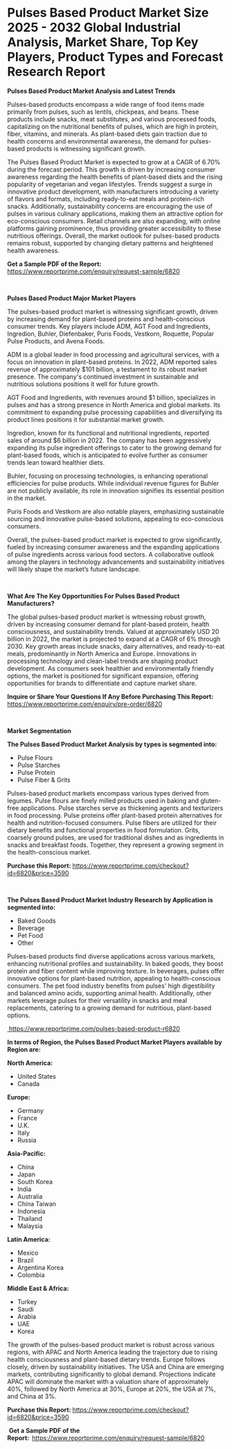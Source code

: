 <p><h1>Pulses Based Product Market Size 2025 - 2032 Global Industrial Analysis, Market Share, Top Key Players, Product Types and Forecast Research Report</h1></p><p><strong>Pulses Based Product Market Analysis and Latest Trends</strong></p>
<p><p>Pulses-based products encompass a wide range of food items made primarily from pulses, such as lentils, chickpeas, and beans. These products include snacks, meat substitutes, and various processed foods, capitalizing on the nutritional benefits of pulses, which are high in protein, fiber, vitamins, and minerals. As plant-based diets gain traction due to health concerns and environmental awareness, the demand for pulses-based products is witnessing significant growth.</p><p>The Pulses Based Product Market is expected to grow at a CAGR of 6.70% during the forecast period. This growth is driven by increasing consumer awareness regarding the health benefits of plant-based diets and the rising popularity of vegetarian and vegan lifestyles. Trends suggest a surge in innovative product development, with manufacturers introducing a variety of flavors and formats, including ready-to-eat meals and protein-rich snacks. Additionally, sustainability concerns are encouraging the use of pulses in various culinary applications, making them an attractive option for eco-conscious consumers. Retail channels are also expanding, with online platforms gaining prominence, thus providing greater accessibility to these nutritious offerings. Overall, the market outlook for pulses-based products remains robust, supported by changing dietary patterns and heightened health awareness.</p></p>
<p><strong>Get a Sample PDF of the Report:&nbsp;</strong> <a href="https://www.reportprime.com/enquiry/request-sample/6820?utm_campaign=4466&utm_medium=2&utm_source=Github&utm_content=ia&utm_term=16052025&utm_id=pulses-based-product">https://www.reportprime.com/enquiry/request-sample/6820</a></p>
<p>&nbsp;</p>
<p><strong>Pulses Based Product Major Market Players</strong></p>
<p><p>The pulses-based product market is witnessing significant growth, driven by increasing demand for plant-based proteins and health-conscious consumer trends. Key players include ADM, AGT Food and Ingredients, Ingredion, Buhler, Diefenbaker, Puris Foods, Vestkorn, Roquette, Popular Pulse Products, and Avena Foods.</p><p>ADM is a global leader in food processing and agricultural services, with a focus on innovation in plant-based proteins. In 2022, ADM reported sales revenue of approximately $101 billion, a testament to its robust market presence. The company's continued investment in sustainable and nutritious solutions positions it well for future growth.</p><p>AGT Food and Ingredients, with revenues around $1 billion, specializes in pulses and has a strong presence in North America and global markets. Its commitment to expanding pulse processing capabilities and diversifying its product lines positions it for substantial market growth.</p><p>Ingredion, known for its functional and nutritional ingredients, reported sales of around $6 billion in 2022. The company has been aggressively expanding its pulse ingredient offerings to cater to the growing demand for plant-based foods, which is anticipated to evolve further as consumer trends lean toward healthier diets.</p><p>Buhler, focusing on processing technologies, is enhancing operational efficiencies for pulse products. While individual revenue figures for Buhler are not publicly available, its role in innovation signifies its essential position in the market.</p><p>Puris Foods and Vestkorn are also notable players, emphasizing sustainable sourcing and innovative pulse-based solutions, appealing to eco-conscious consumers.</p><p>Overall, the pulses-based product market is expected to grow significantly, fueled by increasing consumer awareness and the expanding applications of pulse ingredients across various food sectors. A collaborative outlook among the players in technology advancements and sustainability initiatives will likely shape the market’s future landscape.</p></p>
<p>&nbsp;</p>
<p><strong>What Are The Key Opportunities For Pulses Based Product Manufacturers?</strong></p>
<p><p>The global pulses-based product market is witnessing robust growth, driven by increasing consumer demand for plant-based protein, health consciousness, and sustainability trends. Valued at approximately USD 20 billion in 2022, the market is projected to expand at a CAGR of 6% through 2030. Key growth areas include snacks, dairy alternatives, and ready-to-eat meals, predominantly in North America and Europe. Innovations in processing technology and clean-label trends are shaping product development. As consumers seek healthier and environmentally friendly options, the market is positioned for significant expansion, offering opportunities for brands to differentiate and capture market share.</p></p>
<p><strong>Inquire or Share Your Questions If Any Before Purchasing This Report:</strong> <a href="https://www.reportprime.com/enquiry/pre-order/6820?utm_campaign=4466&utm_medium=2&utm_source=Github&utm_content=ia&utm_term=16052025&utm_id=pulses-based-product">https://www.reportprime.com/enquiry/pre-order/6820</a></p>
<p>&nbsp;</p>
<p><strong>Market Segmentation</strong></p>
<p><strong>The Pulses Based Product Market Analysis by types is segmented into:</strong></p>
<p><ul><li>Pulse Flours</li><li>Pulse Starches</li><li>Pulse Protein</li><li>Pulse Fiber & Grits</li></ul></p>
<p><p>Pulses-based product markets encompass various types derived from legumes. Pulse flours are finely milled products used in baking and gluten-free applications. Pulse starches serve as thickening agents and texturizers in food processing. Pulse proteins offer plant-based protein alternatives for health and nutrition-focused consumers. Pulse fibers are utilized for their dietary benefits and functional properties in food formulation. Grits, coarsely ground pulses, are used for traditional dishes and as ingredients in snacks and breakfast foods. Together, they represent a growing segment in the health-conscious market.</p></p>
<p><strong>Purchase this Report:&nbsp;</strong><a href="https://www.reportprime.com/checkout?id=6820&price=3590&utm_campaign=4466&utm_medium=2&utm_source=Github&utm_content=ia&utm_term=16052025&utm_id=pulses-based-product">https://www.reportprime.com/checkout?id=6820&price=3590</a></p>
<p>&nbsp;</p>
<p><strong>The Pulses Based Product Market Industry Research by Application is segmented into:</strong></p>
<p><ul><li>Baked Goods</li><li>Beverage</li><li>Pet Food</li><li>Other</li></ul></p>
<p><p>Pulses-based products find diverse applications across various markets, enhancing nutritional profiles and sustainability. In baked goods, they boost protein and fiber content while improving texture. In beverages, pulses offer innovative options for plant-based nutrition, appealing to health-conscious consumers. The pet food industry benefits from pulses' high digestibility and balanced amino acids, supporting animal health. Additionally, other markets leverage pulses for their versatility in snacks and meal replacements, catering to a growing demand for nutritious, plant-based options.</p></p>
<p><a href="https://www.reportprime.com/pulses-based-product-r6820?utm_campaign=4466&utm_medium=2&utm_source=Github&utm_content=ia&utm_term=16052025&utm_id=pulses-based-product">&nbsp;https://www.reportprime.com/pulses-based-product-r6820</a></p>
<p><strong>In terms of Region, the Pulses Based Product Market Players available by Region are:</strong></p>
<p>
    <p> <strong> North America: </strong>
        <ul>
            <li>United States</li>
            <li>Canada</li>
        </ul>
        </p> 
    <p> <strong> Europe: </strong>
        <ul>
            <li>Germany</li>
            <li>France</li>
            <li>U.K.</li>
            <li>Italy</li>
            <li>Russia</li>
        </ul>
        </p> 
    <p> <strong> Asia-Pacific: </strong>
        <ul>
            <li>China</li>
            <li>Japan</li>
            <li>South Korea</li>
            <li>India</li>
            <li>Australia</li>
            <li>China Taiwan</li>
            <li>Indonesia</li>
            <li>Thailand</li>
            <li>Malaysia</li>
        </ul>
        </p> 
    <p> <strong> Latin America: </strong>
        <ul>
            <li>Mexico</li>
            <li>Brazil</li>
            <li>Argentina Korea</li>
            <li>Colombia</li>
        </ul>
        </p> 
    <p> <strong> Middle East & Africa: </strong>
        <ul>
            <li>Turkey</li>
            <li>Saudi</li>
            <li>Arabia</li>
            <li>UAE</li>
            <li>Korea</li>
        </ul>
    </p>
    </p>
<p><p>The growth of the pulses-based product market is robust across various regions, with APAC and North America leading the trajectory due to rising health consciousness and plant-based dietary trends. Europe follows closely, driven by sustainability initiatives. The USA and China are emerging markets, contributing significantly to global demand. Projections indicate APAC will dominate the market with a valuation share of approximately 40%, followed by North America at 30%, Europe at 20%, the USA at 7%, and China at 3%.</p></p>
<p><strong>Purchase this Report: </strong><a href="https://www.reportprime.com/checkout?id=6820&price=3590&utm_campaign=4466&utm_medium=2&utm_source=Github&utm_content=ia&utm_term=16052025&utm_id=pulses-based-product">https://www.reportprime.com/checkout?id=6820&price=3590</a></p>
<p>&nbsp;<strong>Get a Sample PDF of the Report:&nbsp;&nbsp;</strong><a href="https://www.reportprime.com/enquiry/request-sample/6820?utm_campaign=4466&utm_medium=2&utm_source=Github&utm_content=ia&utm_term=16052025&utm_id=pulses-based-product">https://www.reportprime.com/enquiry/request-sample/6820</a></p>
<p><strong></strong></p>
<p><p></p><p></p><p></p></p>